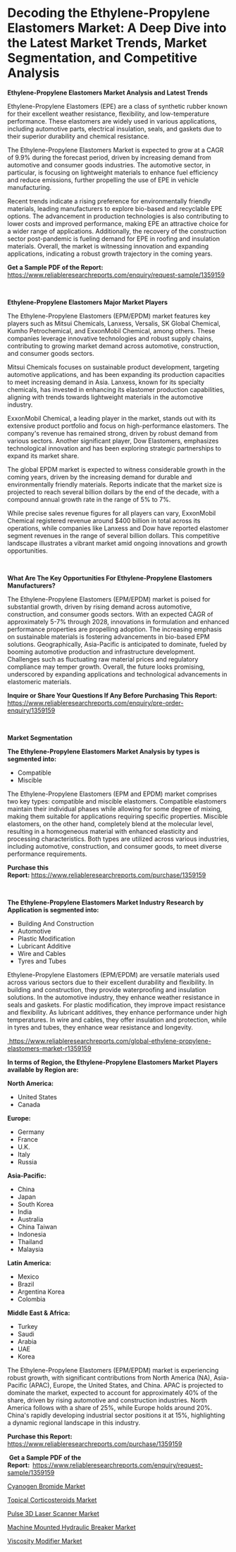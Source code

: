 <p><h1>Decoding the Ethylene-Propylene Elastomers Market: A Deep Dive into the Latest Market Trends, Market Segmentation, and Competitive Analysis</h1></p><p><strong>Ethylene-Propylene Elastomers Market Analysis and Latest Trends</strong></p>
<p><p>Ethylene-Propylene Elastomers (EPE) are a class of synthetic rubber known for their excellent weather resistance, flexibility, and low-temperature performance. These elastomers are widely used in various applications, including automotive parts, electrical insulation, seals, and gaskets due to their superior durability and chemical resistance. </p><p>The Ethylene-Propylene Elastomers Market is expected to grow at a CAGR of 9.9% during the forecast period, driven by increasing demand from automotive and consumer goods industries. The automotive sector, in particular, is focusing on lightweight materials to enhance fuel efficiency and reduce emissions, further propelling the use of EPE in vehicle manufacturing. </p><p>Recent trends indicate a rising preference for environmentally friendly materials, leading manufacturers to explore bio-based and recyclable EPE options. The advancement in production technologies is also contributing to lower costs and improved performance, making EPE an attractive choice for a wider range of applications. Additionally, the recovery of the construction sector post-pandemic is fueling demand for EPE in roofing and insulation materials. Overall, the market is witnessing innovation and expanding applications, indicating a robust growth trajectory in the coming years.</p></p>
<p><strong>Get a Sample PDF of the Report:&nbsp;</strong> <a href="https://www.reliableresearchreports.com/enquiry/request-sample/1359159?utm_campaign=31&utm_medium=2&utm_source=Github&utm_content=ia&utm_term=05122024&utm_id=ethylene-propylene-elastomers">https://www.reliableresearchreports.com/enquiry/request-sample/1359159</a></p>
<p>&nbsp;</p>
<p><strong>Ethylene-Propylene Elastomers Major Market Players</strong></p>
<p><p>The Ethylene-Propylene Elastomers (EPM/EPDM) market features key players such as Mitsui Chemicals, Lanxess, Versalis, SK Global Chemical, Kumho Petrochemical, and ExxonMobil Chemical, among others. These companies leverage innovative technologies and robust supply chains, contributing to growing market demand across automotive, construction, and consumer goods sectors.</p><p>Mitsui Chemicals focuses on sustainable product development, targeting automotive applications, and has been expanding its production capacities to meet increasing demand in Asia. Lanxess, known for its specialty chemicals, has invested in enhancing its elastomer production capabilities, aligning with trends towards lightweight materials in the automotive industry.</p><p>ExxonMobil Chemical, a leading player in the market, stands out with its extensive product portfolio and focus on high-performance elastomers. The company's revenue has remained strong, driven by robust demand from various sectors. Another significant player, Dow Elastomers, emphasizes technological innovation and has been exploring strategic partnerships to expand its market share.</p><p>The global EPDM market is expected to witness considerable growth in the coming years, driven by the increasing demand for durable and environmentally friendly materials. Reports indicate that the market size is projected to reach several billion dollars by the end of the decade, with a compound annual growth rate in the range of 5% to 7%. </p><p>While precise sales revenue figures for all players can vary, ExxonMobil Chemical registered revenue around $400 billion in total across its operations, while companies like Lanxess and Dow have reported elastomer segment revenues in the range of several billion dollars. This competitive landscape illustrates a vibrant market amid ongoing innovations and growth opportunities.</p></p>
<p>&nbsp;</p>
<p><strong>What Are The Key Opportunities For Ethylene-Propylene Elastomers Manufacturers?</strong></p>
<p><p>The Ethylene-Propylene Elastomers (EPM/EPDM) market is poised for substantial growth, driven by rising demand across automotive, construction, and consumer goods sectors. With an expected CAGR of approximately 5-7% through 2028, innovations in formulation and enhanced performance properties are propelling adoption. The increasing emphasis on sustainable materials is fostering advancements in bio-based EPM solutions. Geographically, Asia-Pacific is anticipated to dominate, fueled by booming automotive production and infrastructure development. Challenges such as fluctuating raw material prices and regulatory compliance may temper growth. Overall, the future looks promising, underscored by expanding applications and technological advancements in elastomeric materials.</p></p>
<p><strong>Inquire or Share Your Questions If Any Before Purchasing This Report:</strong> <a href="https://www.reliableresearchreports.com/enquiry/pre-order-enquiry/1359159?utm_campaign=31&utm_medium=2&utm_source=Github&utm_content=ia&utm_term=05122024&utm_id=ethylene-propylene-elastomers">https://www.reliableresearchreports.com/enquiry/pre-order-enquiry/1359159</a></p>
<p>&nbsp;</p>
<p><strong>Market Segmentation</strong></p>
<p><strong>The Ethylene-Propylene Elastomers Market Analysis by types is segmented into:</strong></p>
<p><ul><li>Compatible</li><li>Miscible</li></ul></p>
<p><p>The Ethylene-Propylene Elastomers (EPM and EPDM) market comprises two key types: compatible and miscible elastomers. Compatible elastomers maintain their individual phases while allowing for some degree of mixing, making them suitable for applications requiring specific properties. Miscible elastomers, on the other hand, completely blend at the molecular level, resulting in a homogeneous material with enhanced elasticity and processing characteristics. Both types are utilized across various industries, including automotive, construction, and consumer goods, to meet diverse performance requirements.</p></p>
<p><strong>Purchase this Report:&nbsp;</strong><a href="https://www.reliableresearchreports.com/purchase/1359159?utm_campaign=31&utm_medium=2&utm_source=Github&utm_content=ia&utm_term=05122024&utm_id=ethylene-propylene-elastomers">https://www.reliableresearchreports.com/purchase/1359159</a></p>
<p>&nbsp;</p>
<p><strong>The Ethylene-Propylene Elastomers Market Industry Research by Application is segmented into:</strong></p>
<p><ul><li>Building And Construction</li><li>Automotive</li><li>Plastic Modification</li><li>Lubricant Additive</li><li>Wire and Cables</li><li>Tyres and Tubes</li></ul></p>
<p><p>Ethylene-Propylene Elastomers (EPM/EPDM) are versatile materials used across various sectors due to their excellent durability and flexibility. In building and construction, they provide waterproofing and insulation solutions. In the automotive industry, they enhance weather resistance in seals and gaskets. For plastic modification, they improve impact resistance and flexibility. As lubricant additives, they enhance performance under high temperatures. In wire and cables, they offer insulation and protection, while in tyres and tubes, they enhance wear resistance and longevity.</p></p>
<p><a href="https://www.reliableresearchreports.com/global-ethylene-propylene-elastomers-market-r1359159?utm_campaign=31&utm_medium=2&utm_source=Github&utm_content=ia&utm_term=05122024&utm_id=ethylene-propylene-elastomers">&nbsp;https://www.reliableresearchreports.com/global-ethylene-propylene-elastomers-market-r1359159</a></p>
<p><strong>In terms of Region, the Ethylene-Propylene Elastomers Market Players available by Region are:</strong></p>
<p>
    <p> <strong> North America: </strong>
        <ul>
            <li>United States</li>
            <li>Canada</li>
        </ul>
        </p> 
    <p> <strong> Europe: </strong>
        <ul>
            <li>Germany</li>
            <li>France</li>
            <li>U.K.</li>
            <li>Italy</li>
            <li>Russia</li>
        </ul>
        </p> 
    <p> <strong> Asia-Pacific: </strong>
        <ul>
            <li>China</li>
            <li>Japan</li>
            <li>South Korea</li>
            <li>India</li>
            <li>Australia</li>
            <li>China Taiwan</li>
            <li>Indonesia</li>
            <li>Thailand</li>
            <li>Malaysia</li>
        </ul>
        </p> 
    <p> <strong> Latin America: </strong>
        <ul>
            <li>Mexico</li>
            <li>Brazil</li>
            <li>Argentina Korea</li>
            <li>Colombia</li>
        </ul>
        </p> 
    <p> <strong> Middle East & Africa: </strong>
        <ul>
            <li>Turkey</li>
            <li>Saudi</li>
            <li>Arabia</li>
            <li>UAE</li>
            <li>Korea</li>
        </ul>
    </p>
    </p>
<p><p>The Ethylene-Propylene Elastomers (EPM/EPDM) market is experiencing robust growth, with significant contributions from North America (NA), Asia-Pacific (APAC), Europe, the United States, and China. APAC is projected to dominate the market, expected to account for approximately 40% of the share, driven by rising automotive and construction industries. North America follows with a share of 25%, while Europe holds around 20%. China's rapidly developing industrial sector positions it at 15%, highlighting a dynamic regional landscape in this industry.</p></p>
<p><strong>Purchase this Report: </strong><a href="https://www.reliableresearchreports.com/purchase/1359159?utm_campaign=31&utm_medium=2&utm_source=Github&utm_content=ia&utm_term=05122024&utm_id=ethylene-propylene-elastomers">https://www.reliableresearchreports.com/purchase/1359159</a></p>
<p>&nbsp;<strong>Get a Sample PDF of the Report:&nbsp;&nbsp;</strong><a href="https://www.reliableresearchreports.com/enquiry/request-sample/1359159?utm_campaign=31&utm_medium=2&utm_source=Github&utm_content=ia&utm_term=05122024&utm_id=ethylene-propylene-elastomers">https://www.reliableresearchreports.com/enquiry/request-sample/1359159</a></p>
<p><strong></strong></p>
<p><p><a href="https://issuu.com/reportprime-2/docs/cyanogen-bromide-market-size-2030.pptx?utm_campaign=31&utm_medium=2&utm_source=Github&utm_content=ia&utm_term=05122024&utm_id=ethylene-propylene-elastomers">Cyanogen Bromide Market</a></p><p><a href="https://www.linkedin.com/pulse/topical-corticosteroids-market-overview-components-application-ku6qe?utm_campaign=31&utm_medium=2&utm_source=Github&utm_content=ia&utm_term=05122024&utm_id=ethylene-propylene-elastomers">Topical Corticosteroids Market</a></p><p><a href="https://github.com/rahu1506/Market-Research-Report-List-6/blob/main/pulse-3d-laser-scanner-market.md?utm_campaign=31&utm_medium=2&utm_source=Github&utm_content=ia&utm_term=05122024&utm_id=ethylene-propylene-elastomers">Pulse 3D Laser Scanner Market</a></p><p><a href="https://github.com/FassouRP/Market-Research-Report-List-6/blob/main/machine-mounted-hydraulic-breaker-market.md?utm_campaign=31&utm_medium=2&utm_source=Github&utm_content=ia&utm_term=05122024&utm_id=ethylene-propylene-elastomers">Machine Mounted Hydraulic Breaker Market</a></p><p><a href="https://www.linkedin.com/pulse/compreh-proposis-fbaif?utm_campaign=31&utm_medium=2&utm_source=Github&utm_content=ia&utm_term=05122024&utm_id=ethylene-propylene-elastomers">Viscosity Modifier Market</a></p></p>